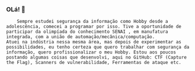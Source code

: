 ### OLá! 👋

<!--
### Hi there 👋
**RamonLean/RamonLean** is a ✨ _special_ ✨ repository because its `README.md` (this file) appears on your GitHub profile.

Here are some ideas to get you started:

- 🔭 I’m currently working on ...
- 🌱 I’m currently learning ...
- 👯 I’m looking to collaborate on ...
- 🤔 I’m looking for help with ...
- 💬 Ask me about ...
- 📫 How to reach me: ...
- 😄 Pronouns: ...
- ⚡ Fun fact: ...
-->

        Sempre estudei segurança da informação como Hobby desde a adolescência, comecei a programar por isso. Tive a oportunidade de participar da olimpíada do conhecimento SENAI , em manufatura integrada, com a união de automação/mecânica/computação.
	Atuei na indústria nessa mesma área, mas depois de experimentar as possibilidades, eu tenho certeza que quero trabalhar com segurança da informação, quero profissionalizar o meu Hobby. Estou aos poucos postando algumas coisas que desenvolvi, aqui no GitHub: CTF (Capture the Flag), Scanners de vulnerabilidade, Ferramentas de ataque etc.
